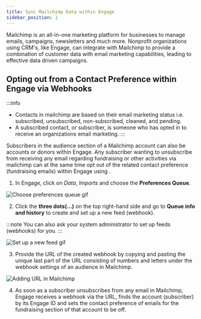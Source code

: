```yaml
---
title: Sync Mailchimp Data within Engage
sidebar_position: 1
---
```


Mailchimp is an all-in-one marketing platform for businesses to manage emails, campaigns, newsletters and much more. Nonprofit organizations using CRM's, like Engage, can integrate with Mailchimp to provide a combination of customer data with email marketing capabilities, leading to effective data driven campaigns.

## Opting out from a Contact Preference within Engage via Webhooks

:::info
- Contacts in mailchimp are based on their email marketing status i.e. subscribed, unsubscribed, non-subscribed, cleaned, and pending.
- A subscribed contact, or subscriber, is someone who has opted in to receive an organizations email marketing.
:::

Subscribers in the audience section of a Mailchimp account can also be accounts or donors within Engage. Any subscriber wanting to unsubscribe from receiving any email regarding fundraising or other activities via mailchimp can at the same time opt out of the related contact preference (fundraising emails) within Engage using <K2Link route="docs/category/developers--designers/" text="webhooks" isInternal/>. 

1. In Engage, click on *Data*, *Imports* and choose the **Preferences Queue**.

![Choose preferences queue gif](./choose-preferences-queue.gif)

2. Click the **three dots(...)** on the top right-hand side and go to **Queue info and history** to create and set up a new feed (webhook). 

:::note
You can also ask your system administrator to set up feeds (webhooks) for you.
:::

![Set up a new feed gif](./set-up-new-feed.gif)

3. Provide the URL of the created webhook by copying and pasting the unique last part of the URL consisting of numbers and letters under the webhook settings of an audience in Mailchimp.

![Adding URL in Mailchimp](./edit-webhook-url.gif)

4. As soon as a subscriber unsubscribes from any email in Mailchimp, Engage receives a webhook via the URL, finds the account (subscriber) by its Engage ID and sets the contact preference of emails for the fundraising section of that account to be off.

